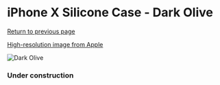 # iPhone X Silicone Case - Dark Olive

[Return to previous page](/iphone_x)

[High-resolution image from Apple](https://store.storeimages.cdn-apple.com/8756/as-images.apple.com/is/MR522?wid=4500&hei=4500&fmt=png)

<div style="width: 384px"><img src="/everypreview/MR522.png" alt="Dark Olive"></div>

### Under construction
